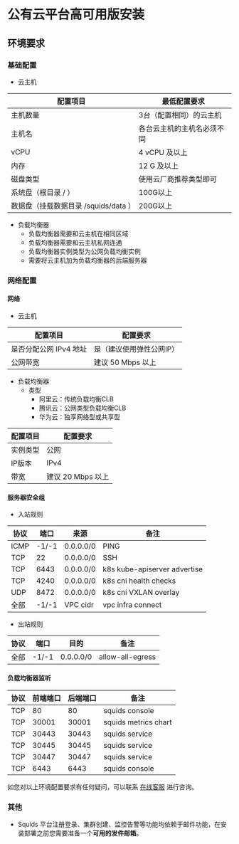 # 公有云平台高可用版安装

## 环境要求

### 基础配置

* 云主机

| 配置项目                      | 最低配置要求        |
|---------------------------|---------------|
| 主机数量                      | 3台（配置相同）的云主机  |
| 主机名                       | 各台云主机的主机名必须不同 |
| vCPU                      | 4 vCPU 及以上    |
| 内存                        | 12 G 及以上      |
| 磁盘类型                      | 使用云厂商推荐类型即可   |
| 系统盘（根目录 / ）               | 100G以上        |
| 数据盘（挂载数据目录 /squids/data ） | 200G以上        |

* 负载均衡器
    * 负载均衡器需要和云主机在相同区域
    * 负载均衡器需要和云主机私网连通
    * 负载均衡器实例类型为公网负载均衡实例
    * 需要将云主机加为负载均衡器的后端服务器

### 网络配置

#### 网络

* 云主机

| 配置项目                      | 配置要求          |
|---------------------------|---------------|
| 是否分配公网 IPv4 地址            | 是（建议使用弹性公网IP） |
| 公网带宽                      | 建议 50 Mbps 以上 |

* 负载均衡器
    * 类型
        * 阿里云：传统负载均衡CLB
        * 腾讯云：公网类型负载均衡CLB
        * 华为云：独享网络型或共享型

| 配置项目 | 配置要求          |
|------|---------------|
| 实例类型 | 公网            |
| IP版本 | IPv4          |
| 带宽   | 建议 20 Mbps 以上 |

#### 服务器安全组

* 入站规则

| 协议   | 端口    | 来源        | 备注                           |
|------|-------|-----------|------------------------------|
| ICMP | -1/-1 | 0.0.0.0/0 | PING                         |
| TCP  | 22    | 0.0.0.0/0 | SSH                          |
| TCP  | 6443  | 0.0.0.0/0 | k8s kube-apiserver advertise |
| TCP  | 4240  | 0.0.0.0/0 | k8s cni health checks        |
| UDP  | 8472  | 0.0.0.0/0 | k8s cni VXLAN overlay        |
| 全部   | -1/-1 | VPC cidr  | vpc infra connect            |

* 出站规则

| 协议  | 端口    | 目的        | 备注                           |
|-----|-------|-----------|------------------------------|
| 全部  | -1/-1 | 0.0.0.0/0 | allow-all-egress             |

#### 负载均衡器监听

| 协议  | 前端端口  | 后端端口  | 备注                   |
|-----|-------|-------|----------------------|
| TCP | 80    | 80    | squids console       |
| TCP | 30001 | 30001 | squids metrics chart |
| TCP | 30443 | 30443 | squids service       |
| TCP | 30445 | 30445 | squids service       |
| TCP | 30447 | 30447 | squids service       |
| TCP | 6443  | 6443  | squids console       |

如您对以上环境配置要求有任何疑问，可以联系 [在线客服](#) 进行咨询。

### 其他

* Squids 平台注册登录、集群创建、监控告警等功能均依赖于邮件功能，在安装部署之前您需要准备一个**可用的发件邮箱**。

